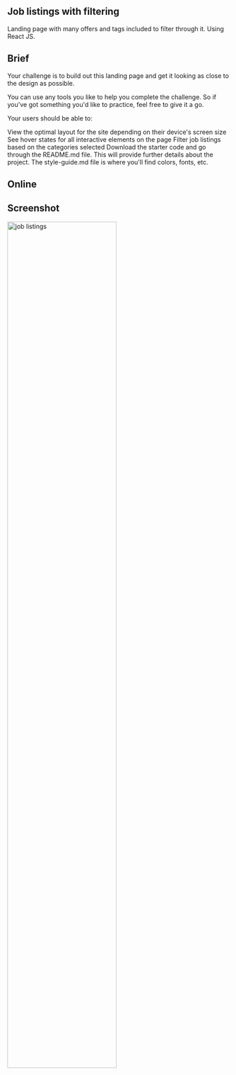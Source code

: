 ## Job listings with filtering

Landing page with many offers and tags included to filter through it. Using React JS.

## Brief

Your challenge is to build out this landing page and get it looking as close to the design as possible.

You can use any tools you like to help you complete the challenge. So if you've got something you'd like to practice, feel free to give it a go.

Your users should be able to:

View the optimal layout for the site depending on their device's screen size
See hover states for all interactive elements on the page
Filter job listings based on the categories selected
Download the starter code and go through the README.md file. This will provide further details about the project. The style-guide.md file is where you'll find colors, fonts, etc.

## Online

## Screenshot

<img src="" alt="job listings" width="70%" />
